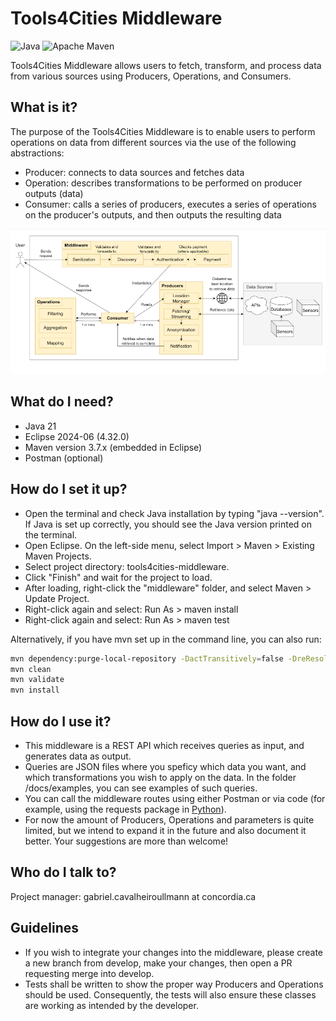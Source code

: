 # Tools4Cities Middleware

![Java](https://img.shields.io/badge/Java-orange)
![Apache Maven](https://github.com/ptidejteam/ptidej-Ptidej/actions/workflows/maven.yml/badge.svg)

Tools4Cities Middleware allows users to fetch, transform, and process data from various sources using Producers, Operations, and Consumers.

## What is it?

The purpose of the Tools4Cities Middleware is to enable users to perform operations on data from different sources via the use of the following abstractions:

- Producer: connects to data sources and fetches data
- Operation: describes transformations to be performed on producer outputs (data)
- Consumer: calls a series of producers, executes a series of operations on the producer's outputs, and then outputs the resulting data

![image](./docs/architecture.png)

## What do I need?

- Java 21
- Eclipse 2024-06 (4.32.0)
- Maven version 3.7.x (embedded in Eclipse)
- Postman (optional)

## How do I set it up?

- Open the terminal and check Java installation by typing "java --version". If Java is set up correctly, you should see the Java version printed on the terminal.
- Open Eclipse. On the left-side menu, select Import > Maven > Existing Maven Projects.
- Select project directory: tools4cities-middleware.
- Click "Finish" and wait for the project to load.
- After loading, right-click the "middleware" folder, and select Maven > Update Project.
- Right-click again and select: Run As > maven install
- Right-click again and select: Run As > maven test

Alternatively, if you have mvn set up in the command line, you can also run:

```bash
mvn dependency:purge-local-repository -DactTransitively=false -DreResolve=false
mvn clean
mvn validate
mvn install
```

## How do I use it?

- This middleware is a REST API which receives queries as input, and generates data as output.
- Queries are JSON files where you speficy which data you want, and which transformations you wish to apply on the data. In the folder /docs/examples, you can see examples of such queries.
- You can call the middleware routes using either Postman or via code (for example, using the requests package in [Python](https://www.geeksforgeeks.org/get-post-requests-using-python/)).
- For now the amount of Producers, Operations and parameters is quite limited, but we intend to expand it in the future and also document it better. Your suggestions are more than welcome!

## Who do I talk to?

Project manager: gabriel.cavalheiroullmann at concordia.ca

## Guidelines

- If you wish to integrate your changes into the middleware, please create a new branch from develop, make your changes, then open a PR requesting merge into develop.
- Tests shall be written to show the proper way Producers and Operations should be used. Consequently, the tests will also ensure these classes are working as intended by the developer.
